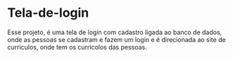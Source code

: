 # Tela-de-login

Esse projeto, é uma tela de login com cadastro ligada ao banco de dados, onde as pessoas se cadastram e fazem um login e é direcionada ao site de curriculos, onde tem os curricolos das pessoas.
